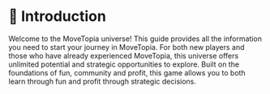 # 🚀 Introduction

Welcome to the MoveTopia universe! This guide provides all the information you need to start your journey in MoveTopia. For both new players and those who have already experienced MoveTopia, this universe offers unlimited potential and strategic opportunities to explore. Built on the foundations of fun, community and profit, this game allows you to both learn through fun and profit through strategic decisions.
